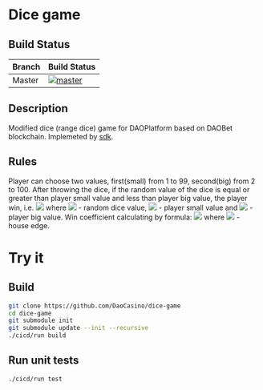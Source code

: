# Dice game 

## Build Status

Branch|Build Status
---|---
Master|[![master](https://travis-ci.org/georgiypetrov/dice-game.svg?branch=master)](https://travis-ci.org/georgiypetrov/dice-game.svg?branch=master)

## Description
Modified dice (range dice) game for DAOPlatform based on DAOBet blockchain. 
Implemeted by [sdk](https://github.com/DaoCasino/game-contract-sdk). 

## Rules
Player can choose two values, first(small) from 1 to 99, second(big) from 2 to 100. 
After throwing the dice, if the random value of the dice is equal or greater than player small value and less than player big value, the player win,
i.e. <img src="https://render.githubusercontent.com/render/math?math=N_{small} \leq N_{rnd} <  N_{big}"> 
where <img src="https://render.githubusercontent.com/render/math?math=N_{rnd}"> - random dice value, 
<img src="https://render.githubusercontent.com/render/math?math=N_{small}"> - player small value
and <img src="https://render.githubusercontent.com/render/math?math=N_{big}"> - player big value.
Win coefficient calculating by formula:
<img src="https://render.githubusercontent.com/render/math?math=(100 * (1 - he))/(100 - (N_{big} - N_{small}))"> 
where <img src="https://render.githubusercontent.com/render/math?math=he"> - house edge.

# Try it

## Build
```bash
git clone https://github.com/DaoCasino/dice-game
cd dice-game
git submodule init
git submodule update --init --recursive
./cicd/run build
```
## Run unit tests
```bash
./cicd/run test
```
